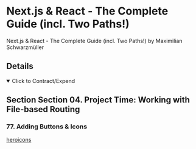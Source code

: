 # Next.js & React - The Complete Guide (incl. Two Paths!)

Next.js & React - The Complete Guide (incl. Two Paths!) by Maximilian Schwarzmüller

## Details

<details open>
  <summary>Click to Contract/Expend</summary>

## Section Section 04. Project Time: Working with File-based Routing

### 77. Adding Buttons & Icons

[heroicons](https://heroicons.com/)

</details>
